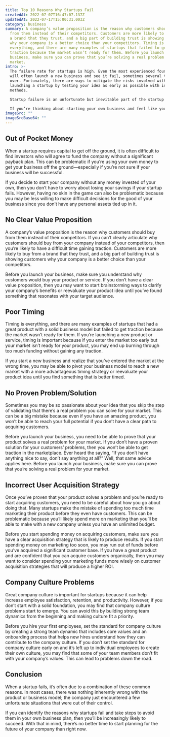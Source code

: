 ```yaml
---
title: Top 10 Reasons Why Startups Fail
createdAt: 2022-07-07T16:47:07.137Z
updatedAt: 2022-07-17T15:00:31.003Z
category: business
summary: A company’s value proposition is the reason why customers should buy
  from them instead of their competitors. Customers are more likely to buy from
  a brand that they trust, and a big part of building trust is showing customers
  why your company is a better choice than your competitors. Timing is
  everything, and there are many examples of startups that failed to get
  traction because the market wasn’t ready for them. Before you launch your
  business, make sure you can prove that you’re solving a real problem for your
  market.
intro: >-
  The failure rate for startups is high. Even the most experienced founders
  will often launch a new business and see it fail, sometimes several times
  over. Fortunately, there are ways to mitigate the risks involved with
  launching a startup by testing your idea as early as possible with inexpensive
  methods. 

  Startup failure is an unfortunate but inevitable part of the startup process. Even if you have great ideas and the best team possible, not every company is going to succeed. In fact, according to research from Harvard Business School, about two-thirds of all startups fail within the first five years. However, that doesn’t mean that launching a startup is a risky venture that you should avoid at all costs.

  If you’re thinking about starting your own business and feel like your idea could be a profitable business venture in the long-term, read on to discover some common reasons why startups fail so that you can take measures to avoid those pitfalls in your business plan before it’s too late.
imageSrc: ""
imageSrcBase64: ""
---
```


## Out of Pocket Money

When a startup requires capital to get off the ground, it is often difficult to find investors who will agree to fund the company without a significant payback plan. This can be problematic if you’re using your own money to get your business off the ground—especially if you’re not sure if your business will be successful.

If you decide to start your company without any money invested of your own, then you don’t have to worry about losing your savings if your startup fails. However, having no skin in the game can also be problematic because you may be less willing to make difficult decisions for the good of your business since you don’t have any personal assets tied up in it.

## No Clear Value Proposition

A company’s value proposition is the reason why customers should buy from them instead of their competitors. If you can’t clearly articulate why customers should buy from your company instead of your competitors, then you’re likely to have a difficult time gaining traction. Customers are more likely to buy from a brand that they trust, and a big part of building trust is showing customers why your company is a better choice than your competitors.

Before you launch your business, make sure you understand why customers would buy your product or service. If you don’t have a clear value proposition, then you may want to start brainstorming ways to clarify your company’s benefits or reevaluate your product idea until you’ve found something that resonates with your target audience.

## Poor Timing

Timing is everything, and there are many examples of startups that had a great product with a solid business model but failed to get traction because the market wasn’t ready for them. If you’re launching a new product or service, timing is important because if you enter the market too early but your market isn’t ready for your product, you may end up burning through too much funding without gaining any traction.

If you start a new business and realize that you’ve entered the market at the wrong time, you may be able to pivot your business model to reach a new market with a more advantageous timing strategy or reevaluate your product idea until you find something that is better timed.

## No Proven Problem/Solution

Sometimes you may be so passionate about your idea that you skip the step of validating that there’s a real problem you can solve for your market. This can be a big mistake because even if you have an amazing product, you won’t be able to reach your full potential if you don’t have a clear path to acquiring customers.

Before you launch your business, you need to be able to prove that your product solves a real problem for your market. If you don’t have a proven solution for your customers’ problems, then you won’t be able to get traction in the marketplace.
Ever heard the saying, “If you don’t have anything nice to say, don’t say anything at all?” Well, that same advice applies here. Before you launch your business, make sure you can prove that you’re solving a real problem for your market.

## Incorrect User Acquisition Strategy

Once you’ve proven that your product solves a problem and you’re ready to start acquiring customers, you need to be careful about how you go about doing that. Many startups make the mistake of spending too much time marketing their product before they even have customers. This can be problematic because you’ll likely spend more on marketing than you’ll be able to make with a new company unless you have an unlimited budget.

Before you start spending money on acquiring customers, make sure you have a clear acquisition strategy that is likely to produce results. If you start spending money on marketing too soon, you may run out of funds before you’ve acquired a significant customer base.
If you have a great product and are confident that you can acquire customers organically, then you may want to consider spending your marketing funds more wisely on customer acquisition strategies that will produce a higher ROI.

## Company Culture Problems

Great company culture is important for startups because it can help increase employee satisfaction, retention, and productivity. However, if you don’t start with a solid foundation, you may find that company culture problems start to emerge. You can avoid this by building strong team dynamics from the beginning and making culture fit a priority.

Before you hire your first employees, set the standard for company culture by creating a strong team dynamic that includes core values and an onboarding process that helps new hires understand how they can contribute to the company culture. If you don’t set the standard for company culture early on and it’s left up to individual employees to create their own culture, you may find that some of your team members don’t fit with your company’s values. This can lead to problems down the road.

## Conclusion

When a startup fails, it’s often due to a combination of these common reasons. In most cases, there was nothing inherently wrong with the product or business model; the company just encountered a few unfortunate situations that were out of their control.

If you can identify the reasons why startups fail and take steps to avoid them in your own business plan, then you’ll be increasingly likely to succeed. With that in mind, there’s no better time to start planning for the future of your company than right now.
